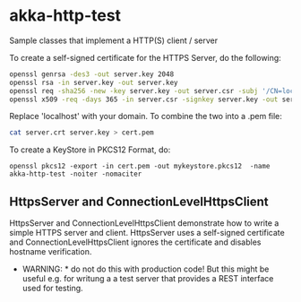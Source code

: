 # akka-http-test
Sample classes that implement a HTTP(S) client / server

To create a self-signed certificate for the HTTPS Server, do the following:

```bash
openssl genrsa -des3 -out server.key 2048
openssl rsa -in server.key -out server.key
openssl req -sha256 -new -key server.key -out server.csr -subj '/CN=localhost'
openssl x509 -req -days 365 -in server.csr -signkey server.key -out server.crt
```

Replace 'localhost' with your domain. To combine the two into a .pem file:

```bash
cat server.crt server.key > cert.pem
```
To create a KeyStore in PKCS12 Format, do:

```
openssl pkcs12 -export -in cert.pem -out mykeystore.pkcs12  -name akka-http-test -noiter -nomaciter
```
## HttpsServer and ConnectionLevelHttpsClient

HttpsServer and ConnectionLevelHttpsClient demonstrate how to write a simple HTTPS server and client. HttpsServer uses a self-signed certificate and ConnectionLevelHttpsClient ignores the certificate and disables hostname verification.

* WARNING: * do not do this with production code! But this might be useful e.g. for writung a a test server that provides a REST interface used for testing.
